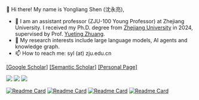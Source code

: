 <!--
**tricktreat/tricktreat** is a ✨ _special_ ✨ repository because its `README.md` (this file) appears on your GitHub profile.

Here are some ideas to get you started:

- 🔭 I’m currently working on ...
- 🌱 I’m currently learning ...
- 👯 I’m looking to collaborate on ...
- 🤔 I’m looking for help with ...
- 💬 Ask me about ...
- 📫 How to reach me: ...
- 😄 Pronouns: ...
- ⚡ Fun fact: ...
-->

👋 Hi there! My name is Yongliang Shen (沈永亮),

- 🔭 I am an assistant professor (ZJU-100 Young Professor) at Zhejiang University. I received my Ph.D. degree from [Zhejiang University](https://www.zju.edu.cn/english/) in 2024, supervised by Prof. [Yueting Zhuang](https://person.zju.edu.cn/yzhuang).
- 🌱 My research interests include large language models, AI agents and knowledge graph.
- 📫 How to reach me: syl (at) zju.edu.cn

[[Google Scholar]](https://scholar.google.com/citations?user=UT3NzFAAAAAJ)
[[Semantic Scholar]](https://www.semanticscholar.org/author/Yongliang-Shen/1471660296)
[[Personal Page]](https://tricktreat.github.io/)

[![](https://komarev.com/ghpvc/?username=tricktreat&label=VIEWS)](https://github.com/tricktreat)
[![](https://img.shields.io/badge/dynamic/json?label=CITATIONS&query=citationCount&url=https://api.semanticscholar.org/graph/v1/author/1471660296?fields=citationCount)](https://www.semanticscholar.org/author/Yongliang-Shen/1471660296)
[![](https://img.shields.io/badge/dynamic/json?label=PUBLICATIONS&query=paperCount&url=https://api.semanticscholar.org/graph/v1/author/1471660296?fields=paperCount)](https://www.semanticscholar.org/author/Yongliang-Shen/1471660296)

[![Readme Card](https://github-readme-stats-sigma-five.vercel.app/api/pin/?username=microsoft&repo=JARVIS&theme=default)](https://github.com/microsoft/JARVIS)
[![Readme Card](https://github-readme-stats-sigma-five.vercel.app/api/pin/?username=zwq2018&repo=Data-Copilot&theme=default)](https://github.com/zwq2018/Data-Copilot)
[![Readme Card](https://github-readme-stats-sigma-five.vercel.app/api/pin/?username=Alibaba-NLP&repo=KB-NER&theme=default)](https://github.com/Alibaba-NLP/KB-NER)
[![Readme Card](https://github-readme-stats-sigma-five.vercel.app/api/pin/?username=tricktreat&repo=locate-and-label&theme=default)](https://github.com/tricktreat/locate-and-label)


